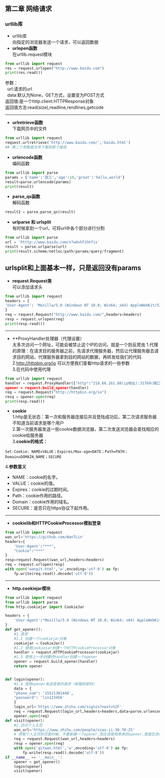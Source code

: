 ## 第二章 网络请求
### urllib库
- urllib库  
向指定的浏览器发送一个请求，可以返回数据
- **urlopen函数**  
在urllib.request模块  
``` python
from urllib import request  
res = request.urlopen("http://www.baidu.com")
print(res.read())
```  
参数：  
&ensp;url:请求的url  
&ensp;data:默认为None，GET方式，设置变为POST方式  
返回值:是一个http.client.HTTPResponse对象  
返回值方法:read(size),readline,rendlines,getcode  

-----  
- **urlretrieve函数**  
下载网页中的文件  
```python
from urllib import request
request.urlretrieve('http://www.baidu.com/','baidu.html')
## 第二个参数是文件下载到那个路径
```  
- **urlencode函数**  
编码函数  
```python  
from urllib import parse
params = {'name':'张三','age':10,'great':'hello,world'}
result=parse.urlencode(params)
print(result)
```  
- **parse_qs函数**  
解码函数  
```python  
result2 = parse.parse_qs(result)
```  
- **urlparse 和 urlsplit**  
有时候拿到一个url，可将url中各个部分进行分割  
```python
from urllib import parse
url = 'htttp://www.baidu.com/s?wd=hfihhfis'
result = parse.urlparse(url)
print(result.scheme/netloc/path/params/query/fragment)
```
**urlsplit和上面基本一样，只是返回没有params**  
-------  
- **request.Request类**  
可以添加请求头  
```python
from urllib import request
headers = {
'User-Agent': 'Mozilla/5.0 (Windows NT 10.0; Win64; x64) AppleWebKit/537.36 (KHTML, like Gecko) Chrome/62.0.3202.94 Safari/537.36'
}
req = request.Request("http://www.baidu.com/",headers=headers)
resp = request.urlopen(req)
print(resp.read())
```
------  
- **ProxyHandler处理器（代理设置）  
太多次访问一个网址，可能会被禁止这个IP的访问，就是一个防反爬虫
1.代理的原理：在请求目的服务器之前，先请求代理服务器，然后让代理服务器去请求目的网站，代理服务器拿到目的网站的数据，再转发给我们的代码  
2.http://httpbin.org/io 可以方便我们查看http请求的一些参数  
3.在代码中使用代理    
```python  
from urllib import request
handler = request.ProxyHandler({"http":"218.66.161.88(ip地址):31769(端口)})
opener = request.build_opener(handler)
req = request.Request("http://httpbin.org/io")
resq = opener.open(req)
print(resp.read())
```   
- **cookie**  
1.http是无状态：第一次和服务器连接后并且登陆成功后，第二次请求服务器不知道当前请求是哪个用户  
2.第一次服务器发送一些cookie数据浏览器，第二次发送浏览器会查找相应的cookie给服务器  
3.**cookie的格式：**  
```
Set-Cookie: NAME=VALUE；Expires/Max-age=DATE；Path=PATH；Domain=DOMAIN_NAME；SECURE
```
4.**参数意义**  
 - NAME：cookie的名字。
 - VALUE：cookie的值。
 - Expires：cookie的过期时间。
 - Path：cookie作用的路径。
 - Domain：cookie作用的域名。
 - SECURE：是否只在https协议下起作用。  
------  
- **cookielib和HTTPCookieProcessor模拟登录**  
```python
from urllib import request
wan_url='https://github.com/WanTLin'
headers={
    'User-Agent':"***",
    "Cookie":"***"
}
resp=request.Request(wan_url,headers=headers)
req = request.urlopen(resp)
with open('wangit.html','w',encoding='utf-8') as fp:
    fp.write(req.read().decode('utf-8'))
```
-------  
- **http.cookiejar模块**  
```python
from urllib import request
from urllib import parse
from http.cookiejar import CookieJar

headers = {
    'User-Agent':"Mozilla/5.0 (Windows NT 10.0; Win64; x64) AppleWebKit/537.36 (KHTML, like Gecko) Chrome/78.0.3904.108 Safari/537.36"
}
def get_opener():
    #1.登录
    #1.1 创建一个cookiejar对象
    cookiejar = CookieJar()
    #1.2 使用cookiejar创建一个HTTPCookieProcessor对象
    handler = request.HTTPCookieProcessor(cookiejar)
    #1.3 使用上一步创建的handler创建一个opener
    opener = request.build_opener(handler)
    return opener


def login(opener):
    #1.4 使用opener发送登录的请求（邮箱和密码）
    data = {
    "phone_num": '15521301448',
    "password": 'lin123456'
    }
    login_url='https://www.zhihu.com/signin?next=%2F'
    req = request.Request(login_url,headers=headers,data=parse.urlencode(data).encode('utf-8'))
    opener.open(req)
def visit(opener):
    #2.访问个人主页
    wan_url='https://www.zhihu.com/people/xiao-ji-30-70-25'
    # 获取个人主页的页面时候，不要新建一个opener,而应该使用原来的opener,里面包含cookjar
    req = request.Request(wan_url,headers=headers)
    resp = opener.open(req)
    with open('gitwan.html','w',encoding='utf-8') as fp:
        fp.write(resp.read().decode('utf-8'))
if __name__ == '__main__':
    opener = get_opener()
    login(opener)
    visit(opener)
```
